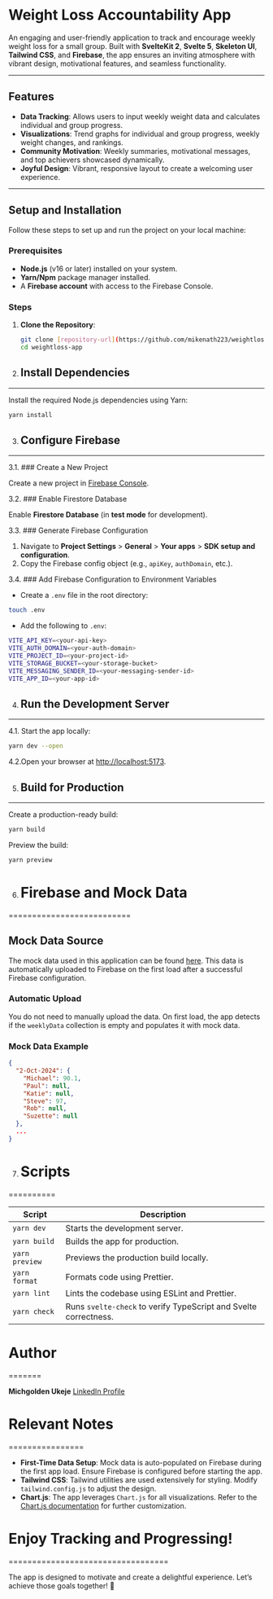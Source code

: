 # **Weight Loss Accountability App**

An engaging and user-friendly application to track and encourage weekly weight loss for a small group. Built with **SvelteKit 2**, **Svelte 5**, **Skeleton UI**, **Tailwind CSS**, and **Firebase**, the app ensures an inviting atmosphere with vibrant design, motivational features, and seamless functionality.

---

## **Features**
- **Data Tracking**: Allows users to input weekly weight data and calculates individual and group progress.
- **Visualizations**: Trend graphs for individual and group progress, weekly weight changes, and rankings.
- **Community Motivation**: Weekly summaries, motivational messages, and top achievers showcased dynamically.
- **Joyful Design**: Vibrant, responsive layout to create a welcoming user experience.

---

## **Setup and Installation**

Follow these steps to set up and run the project on your local machine:

### **Prerequisites**
- **Node.js** (v16 or later) installed on your system.
- **Yarn/Npm** package manager installed.
- A **Firebase account** with access to the Firebase Console.

### **Steps**

1. **Clone the Repository**:
   ```bash
   git clone [repository-url](https://github.com/mikenath223/weightloss-app)
   cd weightloss-app

2. ## Install Dependencies
------------------------

Install the required Node.js dependencies using Yarn:

```bash
yarn install
```

3. ## Configure Firebase
----------------------

3.1. ### Create a New Project

Create a new project in [Firebase Console](https://console.firebase.google.com/).

3.2. ### Enable Firestore Database

Enable **Firestore Database** (in **test mode** for development).

3.3. ### Generate Firebase Configuration

1. Navigate to **Project Settings** > **General** > **Your apps** > **SDK setup and configuration**.
2. Copy the Firebase config object (e.g., `apiKey`, `authDomain`, etc.).

3.4. ### Add Firebase Configuration to Environment Variables

- Create a `.env` file in the root directory:

```bash
touch .env
```

- Add the following to `.env`:

```bash
VITE_API_KEY=<your-api-key>
VITE_AUTH_DOMAIN=<your-auth-domain>
VITE_PROJECT_ID=<your-project-id>
VITE_STORAGE_BUCKET=<your-storage-bucket>
VITE_MESSAGING_SENDER_ID=<your-messaging-sender-id>
VITE_APP_ID=<your-app-id>
```

4. ## Run the Development Server
-----------------------------

4.1. Start the app locally:

```bash
yarn dev --open
```

4.2.Open your browser at [http://localhost:5173](http://localhost:5173).

5. ## Build for Production
-------------------------

Create a production-ready build:

```bash
yarn build
```

Preview the build:

```bash
yarn preview
```

6. # Firebase and Mock Data
==========================

## Mock Data Source

The mock data used in this application can be found [here](https://example.com/mock-data). This data is automatically uploaded to Firebase on the first load after a successful Firebase configuration.

### Automatic Upload

You do not need to manually upload the data. On first load, the app detects if the `weeklyData` collection is empty and populates it with mock data.

### Mock Data Example

```json
{
  "2-Oct-2024": {
    "Michael": 90.1,
    "Paul": null,
    "Katie": null,
    "Steve": 97,
    "Rob": null,
    "Suzette": null
  },
  ...
}
```

7. # Scripts
==========

| **Script**                | **Description**                                                      |
|----------------------------|----------------------------------------------------------------------|
| `yarn dev`                | Starts the development server.                                      |
| `yarn build`              | Builds the app for production.                                      |
| `yarn preview`            | Previews the production build locally.                              |
| `yarn format`             | Formats code using Prettier.                                        |
| `yarn lint`               | Lints the codebase using ESLint and Prettier.                       |
| `yarn check`              | Runs `svelte-check` to verify TypeScript and Svelte correctness.    |

# Author
=======

**Michgolden Ukeje**  [LinkedIn Profile](https://www.linkedin.com/in/michgoldenukeje/)  

# Relevant Notes
================

* **First-Time Data Setup**: Mock data is auto-populated on Firebase during the first app load. Ensure Firebase is configured before starting the app.
* **Tailwind CSS**: Tailwind utilities are used extensively for styling. Modify `tailwind.config.js` to adjust the design.
* **Chart.js**: The app leverages `Chart.js` for all visualizations. Refer to the [Chart.js documentation](https://www.chartjs.org/docs/latest/) for further customization.

# Enjoy Tracking and Progressing!
==================================

The app is designed to motivate and create a delightful experience. Let’s achieve those goals together! 🎉
